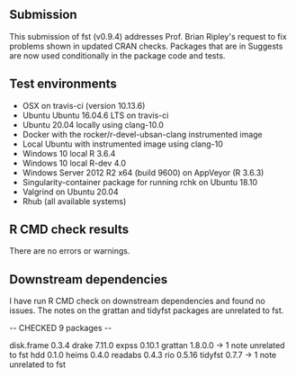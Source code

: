 
## Submission

This submission of fst (v0.9.4) addresses Prof. Brian Ripley's request to fix problems shown in updated CRAN checks. Packages that are in Suggests are now used conditionally in the package code and tests.

## Test environments 

* OSX on travis-ci (version 10.13.6)
* Ubuntu Ubuntu 16.04.6 LTS on travis-ci
* Ubuntu 20.04 locally using clang-10.0
* Docker with the rocker/r-devel-ubsan-clang instrumented image
* Local Ubuntu with instrumented image using clang-10
* Windows 10 local R 3.6.4
* Windows 10 local R-dev 4.0
* Windows Server 2012 R2 x64 (build 9600) on AppVeyor (R 3.6.3)
* Singularity-container package for running rchk on Ubuntu 18.10
* Valgrind on Ubuntu 20.04
* Rhub (all available systems)

## R CMD check results

There are no errors or warnings.

## Downstream dependencies

I have run R CMD check on downstream dependencies and found no issues. The notes on the grattan and tidyfst packages are unrelated to fst.

-- CHECKED 9 packages --

disk.frame 0.3.4
drake 7.11.0
expss 0.10.1
grattan 1.8.0.0 ->  1 note unrelated to fst
hdd 0.1.0
heims 0.4.0
readabs 0.4.3
rio 0.5.16
tidyfst 0.7.7 ->  1 note unrelated to fst
